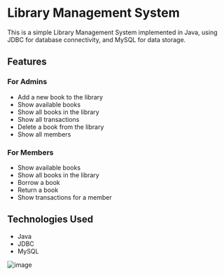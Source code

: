 # Library Management System

This is a simple Library Management System implemented in Java, using JDBC for database connectivity, and MySQL for data storage.

## Features

### For Admins
- Add a new book to the library
- Show available books
- Show all books in the library
- Show all transactions
- Delete a book from the library
- Show all members

### For Members
- Show available books
- Show all books in the library
- Borrow a book
- Return a book
- Show transactions for a member

## Technologies Used
- Java
- JDBC
- MySQL

![image](https://github.com/kishore161003/Library_management/assets/116169099/fca147a2-2bdb-48e3-b50a-33a43a70019c)

